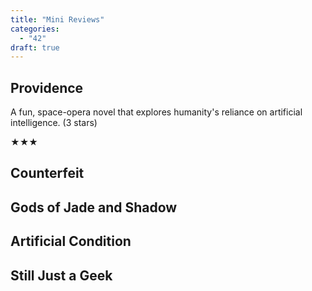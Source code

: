 ```yaml
---
title: "Mini Reviews"
categories: 
  - "42"
draft: true
---
```


## Providence

A fun, space-opera novel that explores humanity's reliance on artificial intelligence. (3 stars)

★★★

## Counterfeit

## Gods of Jade and Shadow

## Artificial Condition

## Still Just a Geek
